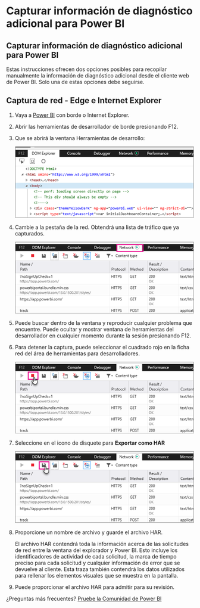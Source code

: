 <properties 
   pageTitle="Capturar información de diagnóstico adicional para Power BI"
   description="Capturar información de diagnóstico adicional para Power BI"
   services="powerbi" 
   documentationCenter="" 
   authors="guyinacube" 
   manager="erikre" 
   backup=""
   editor=""
   tags=""
   qualityFocus="no"
   qualityDate=""/>
 
<tags
   ms.service="powerbi"
   ms.devlang="NA"
   ms.topic="article"
   ms.tgt_pltfrm="NA"
   ms.workload="powerbi"
   ms.date="10/10/2016"
   ms.author="asaxton"/>

# Capturar información de diagnóstico adicional para Power BI  

## Capturar información de diagnóstico adicional para Power BI  
Estas instrucciones ofrecen dos opciones posibles para recopilar manualmente la información de diagnóstico adicional desde el cliente web de Power BI.  Solo una de estas opciones debe seguirse.

## Captura de red - Edge e Internet Explorer 
1.  Vaya a [Power BI](https://app.powerbi.com) con borde o Internet Explorer.

2.  Abrir las herramientas de desarrollador de borde presionando F12.

3.  Que se abrirá la ventana Herramientas de desarrollo: 

    ![](media/powerbi-admin-capturing-additional-diagnostic-information-for-power-bi/edge-developer-tools.png)

4.  Cambie a la pestaña de la red. Obtendrá una lista de tráfico que ya capturados. 

    ![](media/powerbi-admin-capturing-additional-diagnostic-information-for-power-bi/edge-network-tab.png)

5.  Puede buscar dentro de la ventana y reproducir cualquier problema que encuentre. Puede ocultar y mostrar ventana de herramientas del desarrollador en cualquier momento durante la sesión presionando F12.

6.  Para detener la captura, puede seleccionar el cuadrado rojo en la ficha red del área de herramientas para desarrolladores.

    ![](media/powerbi-admin-capturing-additional-diagnostic-information-for-power-bi/edge-network-tab-stop.png)

7.  Seleccione en el icono de disquete para **Exportar como HAR**

    ![](media/powerbi-admin-capturing-additional-diagnostic-information-for-power-bi/edge-network-tab-save.png)

8. Proporcione un nombre de archivo y guarde el archivo HAR.

    El archivo HAR contendrá toda la información acerca de las solicitudes de red entre la ventana del explorador y Power BI.  Esto incluye los identificadores de actividad de cada solicitud, la marca de tiempo preciso para cada solicitud y cualquier información de error que se devuelve al cliente.  Esta traza también contendrá los datos utilizados para rellenar los elementos visuales que se muestra en la pantalla.

9. Puede proporcionar el archivo HAR para admitir para su revisión.

¿Preguntas más frecuentes? [Pruebe la Comunidad de Power BI](http://community.powerbi.com/)